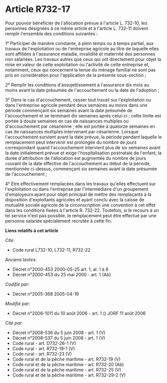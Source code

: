 # Article R732-17

Pour pouvoir bénéficier de l'allocation prévue à l'article L. 732-10, les personnes désignées à ce même article et à
l'article L. 732-11 doivent remplir l'ensemble des conditions suivantes :

1° Participer de manière constante, à plein temps ou à temps partiel, aux travaux de l'exploitation ou de l'entreprise
agricole au titre de laquelle elles sont affiliées à l'assurance maladie, invalidité et maternité des personnes non
salariées. Les travaux autres que ceux qui ont directement pour objet la mise en valeur de cette exploitation ou l'activité
de cette entreprise et, notamment, ceux qui concernent la tenue du ménage familial ne sont pas pris en considération pour
l'application de la présente sous-section ;

2° Remplir les conditions d'assujettissement à l'assurance dix mois au moins avant la date présumée de l'accouchement ou la
date de l'adoption ;

3° Dans le cas d'accouchement, cesser tout travail sur l'exploitation ou dans l'entreprise agricole pendant deux semaines au
moins dans une période commençant six semaines avant la date présumée de l'accouchement et se terminant dix semaines après
celui-ci ; cette limite est portée à douze semaines en cas de naissances multiples ou d'accouchement par césarienne ; elle
est portée à quatorze semaines en cas de naissances multiples intervenant par césarienne. Lorsque l'accouchement survient
avant la date prévue, la période pendant laquelle le remplacement peut intervenir est prolongée du nombre de jours
correspondant quand l'accouchement intervient plus de six semaines avant la date initialement prévue et exige
l'hospitalisation postnatale de l'enfant, la durée d'attribution de l'allocation est augmentée du nombre de jours courant de
la date effective de l'accouchement au début de la période, mentionnée ci-dessus, commençant six semaines avant la date
présumée de l'accouchement ;

4° Etre effectivement remplacées dans les travaux qu'elles effectuent sur l'exploitation ou dans l'entreprise par
l'intermédiaire d'un groupement d'employeurs ayant pour objet principal de mettre des remplaçants à la disposition
d'exploitants agricoles et ayant conclu avec la caisse de mutualité sociale agricole de la circonscription une convention à
cet effet dans les conditions fixées à l'article R. 732-22. Toutefois, si le recours à un tel service n'est pas possible, le
remplacement peut être effectué par une personne salariée spécialement recrutée à cette fin.

**Liens relatifs à cet article**

_Cite_:

  - Code rural L732-10, L732-11, R732-22

_Anciens textes_:

  - Décret n°2000-453 2000-05-25 art. 1, al. 1 à 6
  - Décret n°2000-453 du 25 mai 2000 - art. 1 (Ab)

_Codifié par_:

  - Décret n°2005-368 2005-04-19

_Modifié par_:

  - Décret n°2006-1011 du 10 août 2006 - art. 1 () JORF 11 août 2006

_Cité par_:

  - Décret n°2008-536 du 5 juin 2008 - art. 1 (V)
  - Décret n°2008-537 du 5 juin 2008 - art. 1 (V)
  - Code rural - art. D732-26-1 (V)
  - Code rural - art. R732-19-1 (V)
  - Code rural - art. R732-23 (V)
  - Code rural et de la pêche maritime - art. R732-19 (V)
  - Code rural et de la pêche maritime - art. R732-20 (Ab)
  - Code rural et de la pêche maritime - art. R732-25 (V)
  - Code rural et de la pêche maritime - art. R732-29-2 (V)
